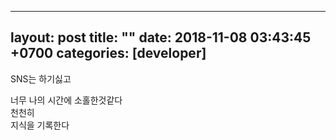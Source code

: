 
---
layout: post
title:  ""
date:   2018-11-08 03:43:45 +0700
categories: [developer]
---

SNS는 하기싫고  

너무 나의 시간에 소홀한것같다  
천천히  
지식을 기록한다
